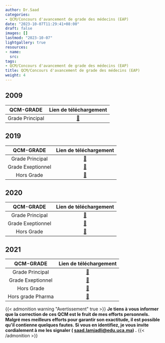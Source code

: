 ```yaml
---
author: Dr.Saad
categories:
- QCM/Concours d'avancement de grade des médecins (EAP)
date: "2023-10-07T11:29:41+08:00"
draft: false
images: []
lastmod: "2023-10-07"
lightgallery: true
resources:
- name: 
  src: 
tags:
- QCM/Concours d'avancement de grade des médecins (EAP)
title: QCM/Concours d'avancement de grade des médecins (EAP)
weight: 4
---
```

## **2009**

 QCM-GRADE        | Lien de téléchargement|
| :----------------:|:-----------:|
| Grade Principal| [ :open_file_folder: ](https://mega.nz/file/6ItC0AzA#wf3ZkVMUeQjXB2Xyp2lx29UGVvAG260XTlFWR22j63U) |

## **2019**
| QCM-GRADE        | Lien de téléchargement|
| :----------------:|:-----------:|
| Grade Principal| [ :open_file_folder: ](https://mega.nz/file/SRMGAKLD#9bxlsHfROcVfgVruviIz-59NKN94UuW4Gav0rePIeI0) |
  | Grade Exeptionnel | [:open_file_folder:](https://mega.nz/file/PJkBFTJa#XCSyTyh1m3F90oJyrLaHILZzCBPU7RK1Z004AEhLli8) |
  | Hors Grade| [:open_file_folder:](https://mega.nz/file/3QkFTDIC#y3huOOc3FfJXKmFeqvbn3re-guBQptINBJO45woHLr8) |

## **2020**

| QCM-GRADE | Lien de téléchargement| 
|:-----------:|:-----------------------:|
| Grade Principal| [ :open_file_folder: ](https://mega.nz/file/6MNQBZqY#81w9H289VxB-ypcONLILABL3BoeDcD1G21pdYTP5Fzc) |
| Grade Exeptionnel | [:open_file_folder:](https://mega.nz/file/ndc10IbD#3i1G481KZODuaPMiPGe078HUt-m4v82YpAWYS0DLqLk) |
| Hors Grade| [:open_file_folder:](https://mega.nz/file/WB0TXIAI#G9ej2sJLa2FGnKy7PUL091Nu2A_ipcoonOmLe2ynOIg) |

## **2021**

| QCM-GRADE | Lien de téléchargement| 
|:-----------:|:-----------------------:|
| Grade Principal| [ :open_file_folder: ](https://mega.nz/file/CEUz0TbY#-x8q7kJKeYCViGV7ezC-gQ0kRZ1WRCxdIf-OjRvlzWA) |
| Grade Exeptionnel | [:open_file_folder:](https://mega.nz/file/uBkAhbpL#Lpl_Kdem0JnogGaEbesXjItClLaf99h_mzMCKaQRKQ4) |
| Hors Grade| [:open_file_folder:](https://mega.nz/file/rRllXYDB#nvZVS5Mg80IxhQF4Tn4mxfh0Lj6TDhtPu24TrM5Ed8E) |
| Hors grade Pharma| [:open_file_folder:](https://mega.nz/file/uQlUVZ5a#GxS-LJbCOqRpWifz7dlep2tKjHMcSd2BDVOVt9kVuHA) |




  
{{< admonition warning "Avertissement" true >}}
**Je tiens à vous informer que la correction de ces QCM est le fruit de mes efforts personnels. Malgré mes meilleurs efforts pour garantir son exactitude, il est possible qu'il contienne quelques fautes. Si vous en identifiez, je vous invite cordialement à me les signaler ( saad.lamjadli@edu.uca.ma) .**
{{< /admonition >}}